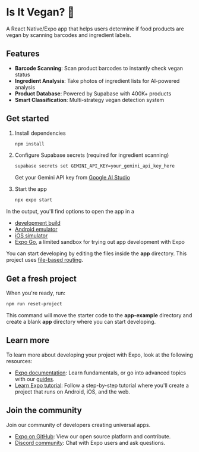 # Is It Vegan? 🌱

A React Native/Expo app that helps users determine if food products are vegan by scanning barcodes and ingredient labels.

## Features

- **Barcode Scanning**: Scan product barcodes to instantly check vegan status
- **Ingredient Analysis**: Take photos of ingredient lists for AI-powered analysis
- **Product Database**: Powered by Supabase with 400K+ products
- **Smart Classification**: Multi-strategy vegan detection system

## Get started

1. Install dependencies

   ```bash
   npm install
   ```

2. Configure Supabase secrets (required for ingredient scanning)

   ```bash
   supabase secrets set GEMINI_API_KEY=your_gemini_api_key_here
   ```

   Get your Gemini API key from [Google AI Studio](https://aistudio.google.com/app/apikey)

3. Start the app

   ```bash
   npx expo start
   ```

In the output, you'll find options to open the app in a

- [development build](https://docs.expo.dev/develop/development-builds/introduction/)
- [Android emulator](https://docs.expo.dev/workflow/android-studio-emulator/)
- [iOS simulator](https://docs.expo.dev/workflow/ios-simulator/)
- [Expo Go](https://expo.dev/go), a limited sandbox for trying out app development with Expo

You can start developing by editing the files inside the **app** directory. This project uses [file-based routing](https://docs.expo.dev/router/introduction).

## Get a fresh project

When you're ready, run:

```bash
npm run reset-project
```

This command will move the starter code to the **app-example** directory and create a blank **app** directory where you can start developing.

## Learn more

To learn more about developing your project with Expo, look at the following resources:

- [Expo documentation](https://docs.expo.dev/): Learn fundamentals, or go into advanced topics with our [guides](https://docs.expo.dev/guides).
- [Learn Expo tutorial](https://docs.expo.dev/tutorial/introduction/): Follow a step-by-step tutorial where you'll create a project that runs on Android, iOS, and the web.

## Join the community

Join our community of developers creating universal apps.

- [Expo on GitHub](https://github.com/expo/expo): View our open source platform and contribute.
- [Discord community](https://chat.expo.dev): Chat with Expo users and ask questions.
